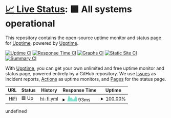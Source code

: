 # [📈 Live Status](https://tidal.401658.xyz): <!--live status--> **🟩 All systems operational**

This repository contains the open-source uptime monitor and status page for [Upptime](https://upptime.js.org), powered by [Upptime](https://github.com/upptime/upptime).

[![Uptime CI](https://github.com/sachinsenal0x64/uptime/workflows/Uptime%20CI/badge.svg)](https://github.com/sachinsenal0x64/uptime/actions?query=workflow%3A%22Uptime+CI%22)
[![Response Time CI](https://github.com/sachinsenal0x64/uptime/workflows/Response%20Time%20CI/badge.svg)](https://github.com/sachinsenal0x64/uptime/actions?query=workflow%3A%22Response+Time+CI%22)
[![Graphs CI](https://github.com/sachinsenal0x64/uptime/workflows/Graphs%20CI/badge.svg)](https://github.com/sachinsenal0x64/uptime/actions?query=workflow%3A%22Graphs+CI%22)
[![Static Site CI](https://github.com/sachinsenal0x64/uptime/workflows/Static%20Site%20CI/badge.svg)](https://github.com/sachinsenal0x64/uptime/actions?query=workflow%3A%22Static+Site+CI%22)
[![Summary CI](https://github.com/sachinsenal0x64/uptime/workflows/Summary%20CI/badge.svg)](https://github.com/sachinsenal0x64/uptime/actions?query=workflow%3A%22Summary+CI%22)

With [Upptime](https://upptime.js.org), you can get your own unlimited and free uptime monitor and status page, powered entirely by a GitHub repository. We use [Issues](https://github.com/upptime/upptime/issues) as incident reports, [Actions](https://github.com/sachinsenal0x64/uptime/actions) as uptime monitors, and [Pages](https://demo.upptime.js.org) for the status page.

<!--start: status pages-->
<!-- This summary is generated by Upptime (https://github.com/upptime/upptime) -->
<!-- Do not edit this manually, your changes will be overwritten -->
<!-- prettier-ignore -->
| URL | Status | History | Response Time | Uptime |
| --- | ------ | ------- | ------------- | ------ |
| <img alt="" src="https://icons.duckduckgo.com/ip3/tidal.401658.xyz.ico" height="13"> [HiFi](https://tidal.401658.xyz) | 🟩 Up | [hi-fi.yml](https://github.com/sachinsenal0x64/uptime/commits/HEAD/history/hi-fi.yml) | <details><summary><img alt="Response time graph" src="./graphs/hi-fi/response-time-week.png" height="20"> 93ms</summary><br><a href="https://uptime.401658.xyz/history/hi-fi"><img alt="Response time 161" src="https://img.shields.io/endpoint?url=https%3A%2F%2Fraw.githubusercontent.com%2Fsachinsenal0x64%2Fuptime%2FHEAD%2Fapi%2Fhi-fi%2Fresponse-time.json"></a><br><a href="https://uptime.401658.xyz/history/hi-fi"><img alt="24-hour response time 87" src="https://img.shields.io/endpoint?url=https%3A%2F%2Fraw.githubusercontent.com%2Fsachinsenal0x64%2Fuptime%2FHEAD%2Fapi%2Fhi-fi%2Fresponse-time-day.json"></a><br><a href="https://uptime.401658.xyz/history/hi-fi"><img alt="7-day response time 93" src="https://img.shields.io/endpoint?url=https%3A%2F%2Fraw.githubusercontent.com%2Fsachinsenal0x64%2Fuptime%2FHEAD%2Fapi%2Fhi-fi%2Fresponse-time-week.json"></a><br><a href="https://uptime.401658.xyz/history/hi-fi"><img alt="30-day response time 88" src="https://img.shields.io/endpoint?url=https%3A%2F%2Fraw.githubusercontent.com%2Fsachinsenal0x64%2Fuptime%2FHEAD%2Fapi%2Fhi-fi%2Fresponse-time-month.json"></a><br><a href="https://uptime.401658.xyz/history/hi-fi"><img alt="1-year response time 161" src="https://img.shields.io/endpoint?url=https%3A%2F%2Fraw.githubusercontent.com%2Fsachinsenal0x64%2Fuptime%2FHEAD%2Fapi%2Fhi-fi%2Fresponse-time-year.json"></a></details> | <details><summary><a href="https://uptime.401658.xyz/history/hi-fi">100.00%</a></summary><a href="https://uptime.401658.xyz/history/hi-fi"><img alt="All-time uptime 99.88%" src="https://img.shields.io/endpoint?url=https%3A%2F%2Fraw.githubusercontent.com%2Fsachinsenal0x64%2Fuptime%2FHEAD%2Fapi%2Fhi-fi%2Fuptime.json"></a><br><a href="https://uptime.401658.xyz/history/hi-fi"><img alt="24-hour uptime 100.00%" src="https://img.shields.io/endpoint?url=https%3A%2F%2Fraw.githubusercontent.com%2Fsachinsenal0x64%2Fuptime%2FHEAD%2Fapi%2Fhi-fi%2Fuptime-day.json"></a><br><a href="https://uptime.401658.xyz/history/hi-fi"><img alt="7-day uptime 100.00%" src="https://img.shields.io/endpoint?url=https%3A%2F%2Fraw.githubusercontent.com%2Fsachinsenal0x64%2Fuptime%2FHEAD%2Fapi%2Fhi-fi%2Fuptime-week.json"></a><br><a href="https://uptime.401658.xyz/history/hi-fi"><img alt="30-day uptime 100.00%" src="https://img.shields.io/endpoint?url=https%3A%2F%2Fraw.githubusercontent.com%2Fsachinsenal0x64%2Fuptime%2FHEAD%2Fapi%2Fhi-fi%2Fuptime-month.json"></a><br><a href="https://uptime.401658.xyz/history/hi-fi"><img alt="1-year uptime 99.88%" src="https://img.shields.io/endpoint?url=https%3A%2F%2Fraw.githubusercontent.com%2Fsachinsenal0x64%2Fuptime%2FHEAD%2Fapi%2Fhi-fi%2Fuptime-year.json"></a></details>

<!--end: status pages-->undefined
